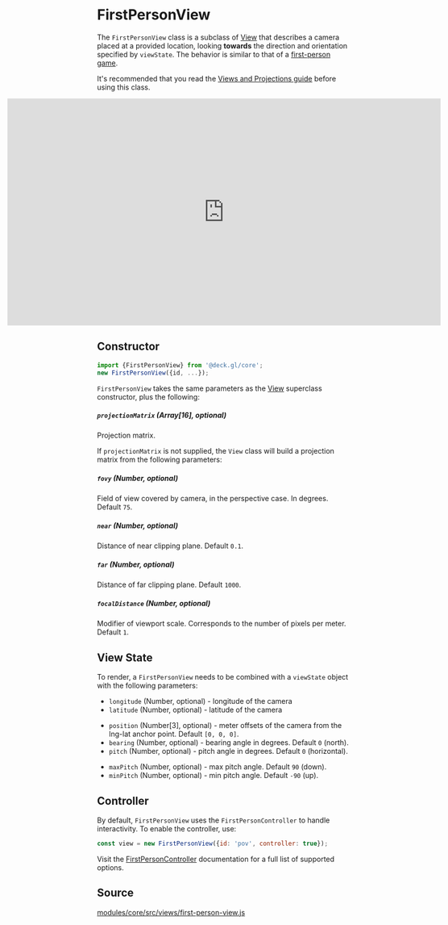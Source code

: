 # FirstPersonView

The `FirstPersonView` class is a subclass of [View](/docs/api-reference/core/viewport.md) that describes a camera placed at a provided location, looking **towards** the direction and orientation specified by `viewState`. The behavior is similar to that of a [first-person game](https://en.wikipedia.org/wiki/First-person_(gaming)).

It's recommended that you read the [Views and Projections guide](/docs/developer-guide/views.md) before using this class.

<div style="position:relative;height:450px"></div>
<div style="position:absolute;transform:translateY(-450px);padding-left:inherit;padding-right:inherit;left:0;right:0">
  <iframe height="450" style="width: 100%;" scrolling="no" title="deck.gl FirstPersonView" src="https://codepen.io/vis-gl/embed/oNYXxNE?height=450&theme-id=light&default-tab=result" frameborder="no" loading="lazy" allowtransparency="true" allowfullscreen="true">
    See the Pen <a href='https://codepen.io/vis-gl/pen/oNYXxNE'>deck.gl FirstPersonView</a> by vis.gl
    (<a href='https://codepen.io/vis-gl'>@vis-gl</a>) on <a href='https://codepen.io'>CodePen</a>.
  </iframe>
</div>


## Constructor

```js
import {FirstPersonView} from '@deck.gl/core';
new FirstPersonView({id, ...});
```

`FirstPersonView` takes the same parameters as the [View](/docs/api-reference/core/view.md) superclass constructor, plus the following:

##### `projectionMatrix` (Array[16], optional)

Projection matrix.

If `projectionMatrix` is not supplied, the `View` class will build a projection matrix from the following parameters:

##### `fovy` (Number, optional)

Field of view covered by camera, in the perspective case. In degrees. Default `75`.

##### `near` (Number, optional)

Distance of near clipping plane. Default `0.1`.

##### `far` (Number, optional)

Distance of far clipping plane. Default `1000`.

##### `focalDistance` (Number, optional)

Modifier of viewport scale. Corresponds to the number of pixels per meter. Default `1`.


## View State

To render, a `FirstPersonView` needs to be combined with a `viewState` object with the following parameters:

- `longitude` (Number, optional) - longitude of the camera
- `latitude` (Number, optional) - latitude of the camera
* `position` (Number[3], optional) - meter offsets of the camera from the lng-lat anchor point. Default `[0, 0, 0]`.
* `bearing` (Number, optional) - bearing angle in degrees. Default `0` (north).
* `pitch` (Number, optional) - pitch angle in degrees. Default `0` (horizontal).
- `maxPitch` (Number, optional) - max pitch angle. Default `90` (down).
- `minPitch` (Number, optional) - min pitch angle. Default `-90` (up).


## Controller

By default, `FirstPersonView` uses the `FirstPersonController` to handle interactivity. To enable the controller, use:

```js
const view = new FirstPersonView({id: 'pov', controller: true});
```

Visit the [FirstPersonController](/docs/api-reference/core/first-person-controller.md) documentation for a full list of supported options.

## Source

[modules/core/src/views/first-person-view.js](https://github.com/visgl/deck.gl/tree/8.6-release/modules/core/src/views/first-person-view.js)
